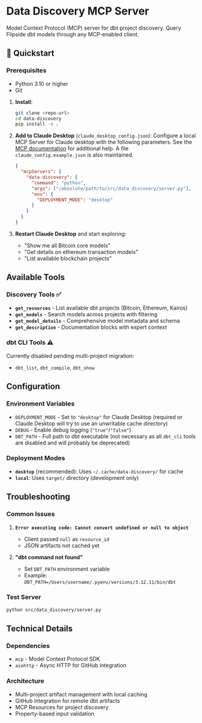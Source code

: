 # Data Discovery MCP Server

Model Context Protocol (MCP) server for dbt project discovery. Query Flipside dbt models through any MCP-enabled client.

## 🚀 Quickstart

### Prerequisites
- Python 3.10 or higher
- Git

1. **Install**:
   ```bash
   git clone <repo-url>
   cd data-discovery
   pip install -e .
   ```

2. **Add to Claude Desktop** (`claude_desktop_config.json`):
Configure a local MCP Server for Claude desktop with the following parameters. See the [MCP documentation](https://modelcontextprotocol.io/quickstart/user#2-add-the-filesystem-mcp-server) for additional help. A file `claude_config.example.json` is also maintained.  
   ```json
   {
     "mcpServers": {
       "data-discovery": {
         "command": "python",
         "args": ["/absolute/path/to/src/data_discovery/server.py"],
         "env": {
           "DEPLOYMENT_MODE": "desktop"
         }
       }
     }
   }
   ```

3. **Restart Claude Desktop** and start exploring:
   - "Show me all Bitcoin core models"
   - "Get details on ethereum transaction models"
   - "List available blockchain projects"

## Available Tools

### Discovery Tools ✅
- **`get_resources`** - List available dbt projects (Bitcoin, Ethereum, Kairos)
- **`get_models`** - Search models across projects with filtering
- **`get_model_details`** - Comprehensive model metadata and schema
- **`get_description`** - Documentation blocks with expert context

### dbt CLI Tools ⚠️ 
Currently disabled pending multi-project migration:
- `dbt_list`, `dbt_compile`, `dbt_show`

## Configuration

### Environment Variables
- `DEPLOYMENT_MODE` - Set to `"desktop"` for Claude Desktop (required or Claude Desktop will try to use an unwritable cache directory)
- `DEBUG` - Enable debug logging (`"true"`/`"false"`)
- `DBT_PATH` - Full path to dbt executable (not necessary as all `dbt_cli` tools are disabled and will probably be deprecated)

### Deployment Modes
- **`desktop`** (recommended): Uses `~/.cache/data-discovery/` for cache
- **`local`**: Uses `target/` directory (development only)

## Troubleshooting

### Common Issues
1. **`Error executing code: Cannot convert undefined or null to object`**
   - Client passed `null` as `resource_id` 
   - JSON artifacts not cached yet

2. **"dbt command not found"**
   - Set `DBT_PATH` environment variable
   - Example: `DBT_PATH=/Users/username/.pyenv/versions/3.12.11/bin/dbt`

### Test Server
```bash
python src/data_discovery/server.py
```

## Technical Details

### Dependencies
- `mcp` - Model Context Protocol SDK
- `aiohttp` - Async HTTP for GitHub integration

### Architecture
- Multi-project artifact management with local caching
- GitHub integration for remote dbt artifacts  
- MCP Resources for project discovery
- Property-based input validation
